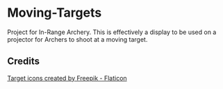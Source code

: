 # Moving-Targets
Project for In-Range Archery.
This is effectively a display to be used on a projector for Archers to shoot at a moving target.
## Credits
<a href="https://www.flaticon.com/free-icons/target" title="target icons">Target icons created by Freepik - Flaticon</a>
